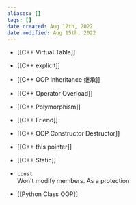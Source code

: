 ```yaml
---
aliases: []
tags: []
date created: Aug 12th, 2022
date modified: Aug 15th, 2022
---
```

- [[C++ Virtual Table]]
- [[C++ explicit]]
- [[C++ OOP Inheritance 继承]]
- [[C++ Operator Overload]]
- [[C++ Polymorphism]]
- [[C++ Friend]]
- [[C++ OOP Constructor Destructor]]
- [[C++ this pointer]]
- [[C++ Static]]

- `const`  
Won't modify members. As a protection


- [[Python Class OOP]]